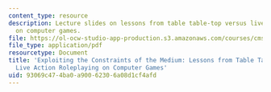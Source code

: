 ```yaml
---
content_type: resource
description: Lecture slides on lessons from table table-top versus live action roleplaying
  on computer games.
file: https://ol-ocw-studio-app-production.s3.amazonaws.com/courses/cms-608-game-design-spring-2008/93069c474ba0a90062306a08d1cf4afd_MITCMS_608s08_lec34.pdf
file_type: application/pdf
resourcetype: Document
title: 'Exploiting the Constraints of the Medium: Lessons from Table Table-top vs.
  Live Action Roleplaying on Computer Games'
uid: 93069c47-4ba0-a900-6230-6a08d1cf4afd
---
```

